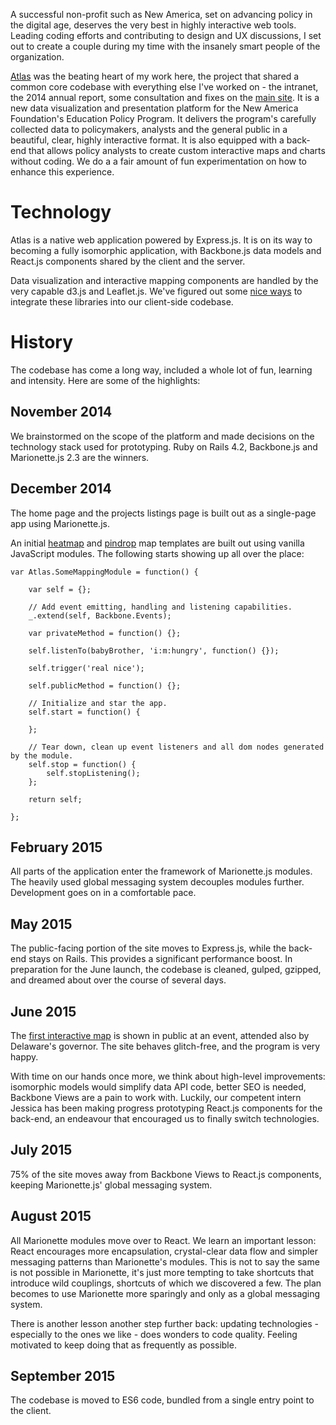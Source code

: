 A successful non-profit such as New America, set on advancing policy in the digital age, deserves the very best in highly interactive web tools. Leading coding efforts and contributing to design and UX discussions, I set out to create a couple during my time with the insanely smart people of the organization.

[Atlas](http://atlas.newamerica.org) was the beating heart of my work here, the project that shared a common core codebase with everything else I've worked on - the intranet, the 2014 annual report, some consultation and fixes on the [main site](https://newamerica.org). It is a new data visualization and presentation platform for the New America Foundation's Education Policy Program. It delivers the program's carefully collected data to policymakers, analysts and the general public in a beautiful, clear, highly interactive format. It is also equipped with a back-end that allows policy analysts to create custom interactive maps and charts without coding. We do a a fair amount of fun experimentation on how to enhance this experience.

# Technology

Atlas is a native web application powered by Express.js. It is on its way to becoming a fully isomorphic application, with Backbone.js data models and React.js components shared by the client and the server.

Data visualization and interactive mapping components are handled by the very capable d3.js and Leaflet.js. We've figured out some [nice ways](/things/scaling-tricks-for-geo) to integrate these libraries into our client-side codebase.

# History

The codebase has come a long way, included a whole lot of fun, learning and intensity. Here are some of the highlights:

## November 2014

We brainstormed on the scope of the platform and made decisions on the technology stack used for prototyping. Ruby on Rails 4.2, Backbone.js and Marionette.js 2.3 are the winners.

## December 2014

The home page and the projects listings page is built out as a single-page app using Marionette.js.

An initial [heatmap](http://atlas.newamerica.org/mapping-college-readiness) and [pindrop](http://atlas.newamerica.org/tech-early-literacy) map templates are built out using vanilla JavaScript modules. The following starts showing up all over the place:

	var Atlas.SomeMappingModule = function() {
		
		var self = {};

		// Add event emitting, handling and listening capabilities.
		_.extend(self, Backbone.Events);

		var privateMethod = function() {};

		self.listenTo(babyBrother, 'i:m:hungry', function() {});

		self.trigger('real nice');

		self.publicMethod = function() {};

		// Initialize and star the app.
		self.start = function() {

		};

		// Tear down, clean up event listeners and all dom nodes generated by the module.
		self.stop = function() {
			self.stopListening();
		};

		return self;

	};



## February 2015

All parts of the application enter the framework of Marionette.js modules. The heavily used global messaging system decouples modules further. Development goes on in a comfortable pace.

## May 2015

The public-facing portion of the site moves to Express.js, while the back-end stays on Rails. This provides a significant performance boost. In preparation for the June launch, the codebase is cleaned, gulped, gzipped, and dreamed about over the course of several days.

## June 2015

The [first interactive map](http://atlas.newamerica.org/mapping-college-readiness) is shown in public at an event, attended also by Delaware's governor. The site behaves glitch-free, and the program is very happy.

With time on our hands once more, we think about high-level improvements: isomorphic models would simplify data API code, better SEO is needed, Backbone Views are a pain to work with. Luckily, our competent intern Jessica has been making progress prototyping React.js components for the back-end, an endeavour that encouraged us to finally switch technologies.

## July 2015

75% of the site moves away from Backbone Views to React.js components, keeping Marionette.js' global messaging system.

## August 2015

All Marionette modules move over to React. We learn an important lesson: React encourages more encapsulation, crystal-clear data flow and simpler messaging patterns than Marionette's modules. This is not to say the same is not possible in Marionette, it's just more tempting to take shortcuts that introduce wild couplings, shortcuts of which we discovered a few. The plan becomes to use Marionette more sparingly and only as a global messaging system.

There is another lesson another step further back: updating technologies - especially to the ones we like - does wonders to code quality. Feeling motivated to keep doing that as frequently as possible.

## September 2015

The codebase is moved to ES6 code, bundled from a single entry point to the client.